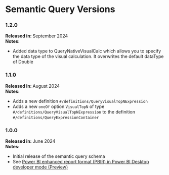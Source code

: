 # Semantic Query Versions

### 1.2.0

<b>Released in: </b> September 2024 <br />
<b>Notes: </b> 
- Added data type to QueryNativeVisualCalc which allows you to specify the data type of the visual calculation. It overwrites the default dataType of Double

### 1.1.0

<b>Released in: </b> August 2024 <br />
<b>Notes: </b> 
- Adds a new definition `#/definitions/QueryVisualTopNExpression`
- Adds a new `oneOf` option `VisualTopN` of type `#/definitions/QueryVisualTopNExpression` to the definition `#/definitions/QueryExpressionContainer`

### 1.0.0

<b>Released in: </b> June 2024 <br />
<b>Notes: </b> 
- Initial release of the semantic query schema
- See [Power BI enhanced report format (PBIR) in Power BI Desktop developer mode (Preview)](https://powerbi.microsoft.com/en-us/blog/power-bi-enhanced-report-format-pbir-in-power-bi-desktop-developer-mode-preview/)